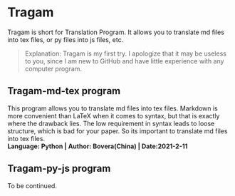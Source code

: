 # Tragam
Tragam is short for Translation Program. It allows you to translate md files into tex files, or py files into js files, etc.   
> Explanation: Tragam is my first try. I apologize that it may be useless to you, since I am new to GitHub and have little experience with any computer program.
## Tragam-md-tex program
This program allows you to translate md files into tex files. Markdown is more convenient than LaTeX when it comes to syntax, but that is exactly where the drawback lies. The low requirement in syntax leads to loose structure, which is bad for your paper. So its important to translate md files into tex files.   
**Language: Python | Author: Bovera(China) | Date:2021-2-11**   
## Tragam-py-js program
To be continued.
